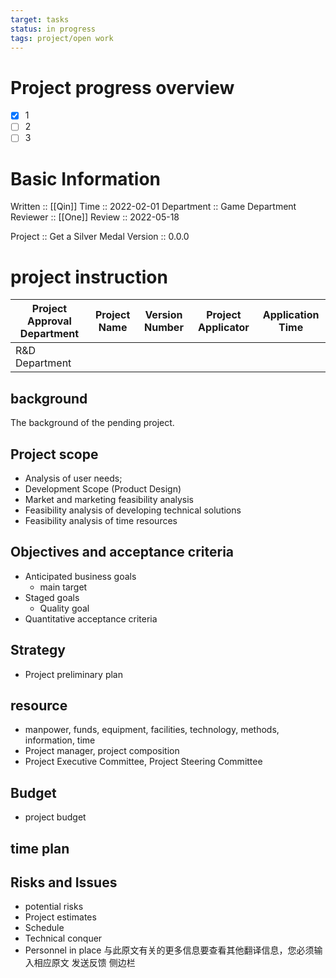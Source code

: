 ```yaml
---
target: tasks
status: in progress
tags: project/open work
---
```


# Project progress overview

- [x] 1
- [ ] 2
- [ ] 3

# Basic Information

Written :: [[Qin]]
Time :: 2022-02-01
Department :: Game Department
Reviewer :: [[One]]
Review :: 2022-05-18

Project :: Get a Silver Medal
Version :: 0.0.0

# project instruction
| Project Approval Department | Project Name | Version Number | Project Applicator | Application Time |
| -------- | -------- | ------ | ---------- | -------- |
| R&D Department | | | | |


## background

The background of the pending project.

## Project scope
- Analysis of user needs;
- Development Scope (Product Design)
- Market and marketing feasibility analysis
- Feasibility analysis of developing technical solutions
- Feasibility analysis of time resources

## Objectives and acceptance criteria
- Anticipated business goals
	- main target
- Staged goals
	- Quality goal
- Quantitative acceptance criteria

## Strategy
- Project preliminary plan

## resource
- manpower, funds, equipment, facilities, technology, methods, information, time
- Project manager, project composition
- Project Executive Committee, Project Steering Committee


## Budget
- project budget

## time plan

## Risks and Issues

- potential risks
- Project estimates
- Schedule
- Technical conquer
- Personnel in place
与此原文有关的更多信息要查看其他翻译信息，您必须输入相应原文
发送反馈
侧边栏